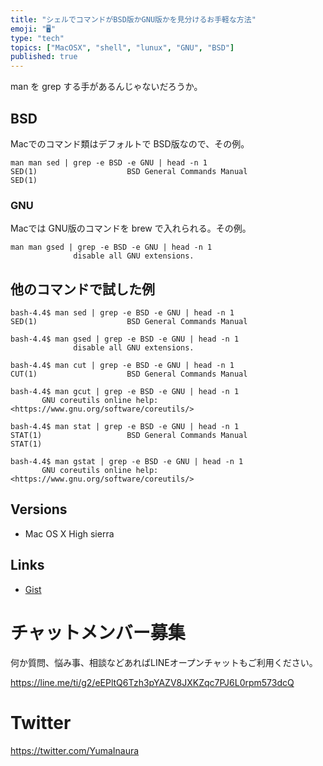 ```yaml
---
title: "シェルでコマンドがBSD版かGNU版かを見分けるお手軽な方法"
emoji: "🖥"
type: "tech"
topics: ["MacOSX", "shell", "lunux", "GNU", "BSD"]
published: true
---
```


man を grep する手があるんじゃないだろうか。

## BSD

Macでのコマンド類はデフォルトで BSD版なので、その例。

```
man man sed | grep -e BSD -e GNU | head -n 1
SED(1)                    BSD General Commands Manual                   SED(1)
```

### GNU

Macでは GNU版のコマンドを brew で入れられる。その例。

```
man man gsed | grep -e BSD -e GNU | head -n 1
              disable all GNU extensions.
```

## 他のコマンドで試した例

```
bash-4.4$ man sed | grep -e BSD -e GNU | head -n 1
SED(1)                    BSD General Commands Manual
```

```
bash-4.4$ man gsed | grep -e BSD -e GNU | head -n 1
              disable all GNU extensions.
```

```
bash-4.4$ man cut | grep -e BSD -e GNU | head -n 1
CUT(1)                    BSD General Commands Manual
```

```
bash-4.4$ man gcut | grep -e BSD -e GNU | head -n 1
       GNU coreutils online help: <https://www.gnu.org/software/coreutils/>
```

```
bash-4.4$ man stat | grep -e BSD -e GNU | head -n 1
STAT(1)                   BSD General Commands Manual                  STAT(1)
```

```
bash-4.4$ man gstat | grep -e BSD -e GNU | head -n 1
       GNU coreutils online help: <https://www.gnu.org/software/coreutils/>
```

## Versions

- Mac OS X High sierra


## Links

- [Gist](https://gist.github.com/YumaInaura/5c717da2184e5efecd303b8bc4eadd51)








<!-- Update From Qiita API -->

# チャットメンバー募集


何か質問、悩み事、相談などあればLINEオープンチャットもご利用ください。

https://line.me/ti/g2/eEPltQ6Tzh3pYAZV8JXKZqc7PJ6L0rpm573dcQ





# Twitter


https://twitter.com/YumaInaura


<!-- Update From Qiita API -->


